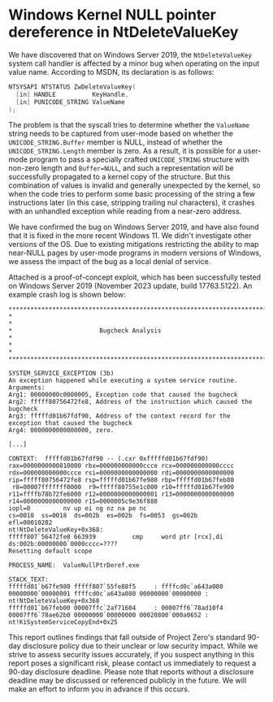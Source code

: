 # Windows Kernel NULL pointer dereference in NtDeleteValueKey

We have discovered that on Windows Server 2019, the `NtDeleteValueKey` system call handler is affected by a minor bug when operating on the input value name. According to MSDN, its declaration is as follows:

```c
NTSYSAPI NTSTATUS ZwDeleteValueKey(
  [in] HANDLE          KeyHandle,
  [in] PUNICODE_STRING ValueName
);
```

The problem is that the syscall tries to determine whether the `ValueName` string needs to be captured from user-mode based on whether the `UNICODE_STRING.Buffer` member is NULL, instead of whether the `UNICODE_STRING.Length` member is zero. As a result, it is possible for a user-mode program to pass a specially crafted `UNICODE_STRING` structure with non-zero length and `Buffer=NULL`, and such a representation will be successfully propagated to a kernel copy of the structure. But this combination of values is invalid and generally unexpected by the kernel, so when the code tries to perform some basic processing of the string a few instructions later (in this case, stripping trailing nul characters), it crashes with an unhandled exception while reading from a near-zero address.

We have confirmed the bug on Windows Server 2019, and have also found that it is fixed in the more recent Windows 11. We didn't investigate other versions of the OS. Due to existing mitigations restricting the ability to map near-NULL pages by user-mode programs in modern versions of Windows, we assess the impact of the bug as a local denial of service.

Attached is a proof-of-concept exploit, which has been successfully tested on Windows Server 2019 (November 2023 update, build 17763.5122). An example crash log is shown below:

```
*******************************************************************************
*                                                                             *
*                        Bugcheck Analysis                                    *
*                                                                             *
*******************************************************************************

SYSTEM_SERVICE_EXCEPTION (3b)
An exception happened while executing a system service routine.
Arguments:
Arg1: 00000000c0000005, Exception code that caused the bugcheck
Arg2: fffff80756472fe8, Address of the instruction which caused the bugcheck
Arg3: fffffd01b67fdf90, Address of the context record for the exception that caused the bugcheck
Arg4: 0000000000000000, zero.

[...]

CONTEXT:  fffffd01b67fdf90 -- (.cxr 0xfffffd01b67fdf90)
rax=0000000000810000 rbx=000000000000ccce rcx=000000000000cccc
rdx=000000000000ccce rsi=0000000000000000 rdi=0000000000000000
rip=fffff80756472fe8 rsp=fffffd01b67fe980 rbp=fffffd01b67feb80
 r8=00007fffffff0000  r9=fffff80755e1c000 r10=fffffd01b67fe900
r11=ffffb78b72fe6000 r12=0000000000000001 r13=0000000000000000
r14=0000000000000000 r15=0000005c9e36f888
iopl=0         nv up ei ng nz na pe nc
cs=0010  ss=0018  ds=002b  es=002b  fs=0053  gs=002b             efl=00010282
nt!NtDeleteValueKey+0x368:
fffff807`56472fe8 663939          cmp     word ptr [rcx],di ds:002b:00000000`0000cccc=????
Resetting default scope

PROCESS_NAME:  ValueNullPtrDeref.exe

STACK_TEXT:  
fffffd01`b67fe980 fffff807`55fe88f5     : ffffcd0c`a643a080 00000000`00000001 ffffcd0c`a643a080 00000000`00000000 : nt!NtDeleteValueKey+0x368
fffffd01`b67feb00 00007ffc`2af71604     : 00007ff6`78ad10f4 00007ff6`78ae62b0 00000000`00000000 00020800`000a0652 : nt!KiSystemServiceCopyEnd+0x25
```

This report outlines findings that fall outside of Project Zero's standard 90-day disclosure policy due to their unclear or low security impact. While we strive to assess security issues accurately, if you suspect anything in this report poses a significant risk, please contact us immediately to request a 90-day disclosure deadline. Please note that reports without a disclosure deadline may be discussed or referenced publicly in the future. We will make an effort to inform you in advance if this occurs.